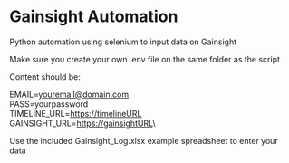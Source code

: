 # Gainsight Automation

Python automation using selenium to input data on Gainsight

Make sure you create your own .env file on the same folder as the script

Content should be:

EMAIL=youremail@domain.com\
PASS=yourpassword\
TIMELINE_URL=<https://timelineURL>\
GAINSIGHT_URL=<https://gainsightURL>\

Use the included Gainsight_Log.xlsx example spreadsheet to enter your data
